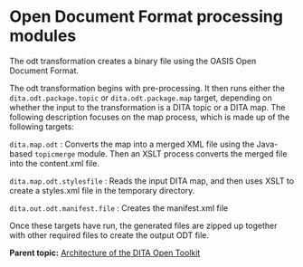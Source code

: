# Open Document Format processing modules

The odt transformation creates a binary file using the OASIS Open Document Format.

The odt transformation begins with pre-processing. It then runs either the `dita.odt.package.topic` or `dita.odt.package.map` target, depending on whether the input to the transformation is a DITA topic or a DITA map. The following description focuses on the map process, which is made up of the following targets:

`dita.map.odt`
:   Converts the map into a merged XML file using the Java-based `topicmerge` module. Then an XSLT process converts the merged file into the content.xml file.

`dita.map.odt.stylesfile`
:   Reads the input DITA map, and then uses XSLT to create a styles.xml file in the temporary directory.

`dita.out.odt.manifest.file`
:   Creates the manifest.xml file

Once these targets have run, the generated files are zipped up together with other required files to create the output ODT file.

**Parent topic:** [Architecture of the DITA Open Toolkit](../dev_ref/DITA-OTArchitecture.md)


